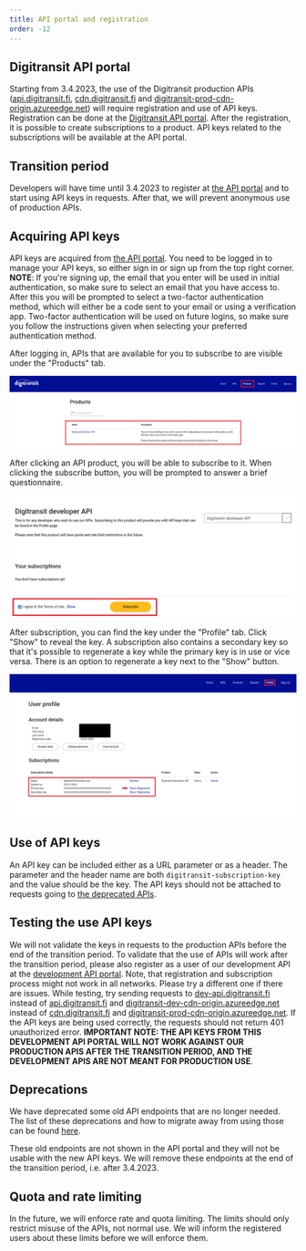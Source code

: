 ```yaml
---
title: API portal and registration
order: -12
---
```


## Digitransit API portal
Starting from 3.4.2023, the use of the Digitransit production APIs ([api.digitransit.fi](https://api.digitransit.fi), [cdn.digitransit.fi](https://cdn.digitransit.fi) and [digitransit-prod-cdn-origin.azureedge.net](https://digitransit-prod-cdn-origin.azureedge.net)) will require registration and use of API keys. Registration can be done at the [Digitransit API portal](https://portal-api.digitransit.fi/). After the registration, it is possible to create subscriptions to a product. API keys related to the subscriptions will be available at the API portal.

## Transition period
Developers will have time until 3.4.2023 to register at [the API portal](https://portal-api.digitransit.fi/) and to start using API keys in requests. After that, we will prevent anonymous use of production APIs.

## Acquiring API keys
API keys are acquired from [the API portal](https://portal-api.digitransit.fi). You need to be logged in to manage your API keys, so either sign in or sign up from the top right corner. **NOTE**: If you're signing up, the email that you enter will be used in initial authentication, so make sure to select an email that you have access to. After this you will be prompted to select a two-factor authentication method, which will either be a code sent to your email or using a verification app. Two-factor authentication will be used on future logins, so make sure you follow the instructions given when selecting your preferred authentication method.

After logging in, APIs that are available for you to subscribe to are visible under the "Products" tab.

![products tab](./images/instructions-products.png)

After clicking an API product, you will be able to subscribe to it. When clicking the subscribe button, you will be prompted to answer a brief questionnaire.

![subscribe](./images/instructions-subscribe.png)

After subscription, you can find the key under the "Profile" tab. Click "Show" to reveal the key. A subscription also contains a secondary key so that it's possible to regenerate a key while the primary key is in use or vice versa. There is an option to regenerate a key next to the "Show" button.

![profile](./images/instructions-profile.png)

## Use of API keys
An API key can be included either as a URL parameter or as a header. The parameter and the header name are both `digitransit-subscription-key` and the value should be the key. The API keys should not be attached to requests going to [the deprecated APIs](../deprecations).

## Testing the use API keys
We will not validate the keys in requests to the production APIs before the end of the transition period. To validate that the use of APIs will work after the transition period, please also register as a user of our development API at the [development API portal](https://portal-dev-api.digitransit.fi/). Note, that registration and subscription process might not work in all networks. Please try a different one if there are issues. While testing, try sending requests to [dev-api.digitransit.fi](https://dev-api.digitransit.fi) instead of [api.digitransit.fi](https://api.digitransit.fi) and [digitransit-dev-cdn-origin.azureedge.net](https://digitransit-dev-cdn-origin.azureedge.net) instead of [cdn.digitransit.fi](https://cdn.digitransit.fi) and [digitransit-prod-cdn-origin.azureedge.net](https://digitransit-prod-cdn-origin.azureedge.net). If the API keys are being used correctly, the requests should not return 401 unauthorized error. <b>IMPORTANT NOTE: THE API KEYS FROM THIS DEVELOPMENT API PORTAL WILL NOT WORK AGAINST OUR PRODUCTION APIS AFTER THE TRANSITION PERIOD, AND THE DEVELOPMENT APIS ARE NOT MEANT FOR PRODUCTION USE</b>.

## Deprecations
We have deprecated some old API endpoints that are no longer needed. The list of these deprecations and how to migrate away from using those can be found [here](../deprecations).

These old endpoints are not shown in the API portal and they will not be usable with the new API keys. We will remove these endpoints at the end of the transition period, i.e. after 3.4.2023.

## Quota and rate limiting
In the future, we will enforce rate and quota limiting. The limits should only restrict misuse of the APIs, not normal use. We will inform the registered users about these limits before we will enforce them.
